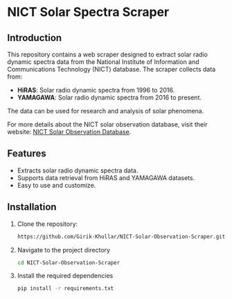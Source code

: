 # NICT Solar Spectra Scraper

## Introduction

This repository contains a web scraper designed to extract solar radio dynamic spectra data from the National Institute of Information and Communications Technology (NICT) database. The scraper collects data from:

- **HiRAS**: Solar radio dynamic spectra from 1996 to 2016.
- **YAMAGAWA**: Solar radio dynamic spectra from 2016 to present.

The data can be used for research and analysis of solar phenomena.

For more details about the NICT solar observation database, visit their website: [NICT Solar Observation Database](https://solarobs.nict.go.jp/).

## Features

- Extracts solar radio dynamic spectra data.
- Supports data retrieval from HiRAS and YAMAGAWA datasets.
- Easy to use and customize.

## Installation

1. Clone the repository:
   ```bash
   https://github.com/Girik-Khullar/NICT-Solar-Observation-Scraper.git
   ```

2. Navigate to the project directory
   ```bash
   cd NICT-Solar-Observation-Scraper
   ```
3. Install the required dependencies
   ```bash
   pip install -r requirements.txt
   ```
